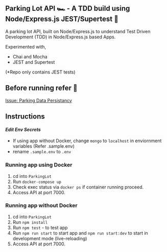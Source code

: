 ## Parking Lot API 🏎️  - A TDD build using Node/Express.js JEST/Supertest 🚀 

A parking lot API, built on Node/Express.js to understand Test Driven Development (TDD) in Node/Express.js based Apps. 

Experimented with,
- Chai and Mocha
- JEST and Supertest 

(*Repo only contains JEST tests)

## Before running refer 🔽
[Issue: Parking Data Persistancy](https://github.com/JaganKaartik/ParkingLot-Node.js-API/issues/2)

## Instructions

#### *Edit Env Secrets*
- If using app without Docker, change `mongo` to `localhost` in enviornment variables (Refer .sample.env)
- rename `.sample.env` to `.env`

### Running app using Docker

1. cd into `ParkingLot`
2. Run `docker-compose up`
3. Check exec status via `docker ps` if container running proceed.
4. Access API at port 7000.

### Running app without Docker

1. cd into `ParkingLot`
2. Run `npm install`
3. Run `npm test` - to test app
4. Run `npm run start` to start app and `npm run start:dev` to start in development mode (live-reloading)
5. Access API at port 7000. 

